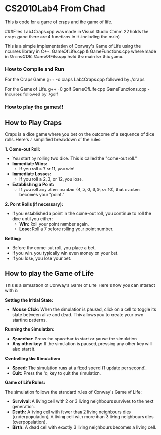 # CS2010Lab4 From Chad 
This is code for a game of craps and the game of life. 


###Files
Lab4Craps.cpp was made in Visual Studio Comm 22 holds the craps gane there are 4 functions in it (including the main) 

This is a simple implementation of Conway's Game of Life using the ncurses library in C++. GameOfLife.cpp & GameFunctions.cpp where made in OnlineGDB. GameOfFile.cpp hold the main for this game. 


### How to Compile and Run


For the Craps Game 
g++ -o craps Lab4Craps.cpp
followed by ./craps 


For the Game of Life. 
g++ -0 golf GameOfLife.cpp GameFunctions.cpp -lncurses 
followed by ./golf 


### How to play the games!!! 

## How to Play Craps

Craps is a dice game where you bet on the outcome of a sequence of dice rolls. Here's a simplified breakdown of the rules:

**1. Come-out Roll:**

* You start by rolling two dice. This is called the "come-out roll."
* **Immediate Wins:**
   * If you roll a 7 or 11, you win!
* **Immediate Losses:**
   * If you roll a 2, 3, or 12, you lose. 
* **Establishing a Point:**
   * If you roll any other number (4, 5, 6, 8, 9, or 10), that number becomes your "point."

**2. Point Rolls (if necessary):**

* If you established a point in the come-out roll, you continue to roll the dice until you either:
   * **Win:** Roll your point number again.
   * **Lose:** Roll a 7 before rolling your point number.

**Betting:**

* Before the come-out roll, you place a bet.
* If you win, you typically win even money on your bet.
* If you lose, you lose your bet.

## How to play the Game of Life 

This is a simulation of Conway's Game of Life. Here's how you can interact with it:

**Setting the Initial State:**

* **Mouse Click:** When the simulation is paused, click on a cell to toggle its state between alive and dead. This allows you to create your own starting patterns.

**Running the Simulation:**

* **Spacebar:**  Press the spacebar to start or pause the simulation.
* **Any other key:** If the simulation is paused, pressing any other key will also start it.

**Controlling the Simulation:**

* **Speed:** The simulation runs at a fixed speed (1 update per second). 
* **Quit:** Press the 'q' key to quit the simulation. 

**Game of Life Rules:**

The simulation follows the standard rules of Conway's Game of Life:

* **Survival:** A living cell with 2 or 3 living neighbours survives to the next generation.
* **Death:** A living cell with fewer than 2 living neighbours dies (underpopulation).
   A living cell with more than 3 living neighbours dies (overpopulation).
* **Birth:** A dead cell with exactly 3 living neighbours becomes a living cell.


